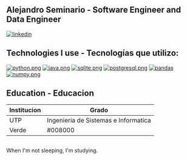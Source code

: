 ## Alejandro Seminario - Software Engineer and Data Engineer

[![linkedin](https://i.postimg.cc/cJj8vdf8/Dise-o-sin-t-tulo-6.png)](https://www.linkedin.com/in/alejandrovalentinoseminariomedina)
## Technologies I use - Tecnologías que utilizo:

[![python.png](https://i.postimg.cc/fyMWLPq9/python.png)](https://postimg.cc/WFfcY5vN)
[![java.png](https://i.postimg.cc/L8J9nLDN/java.png)](https://postimg.cc/G41wfBZy)
[![sqlite.png](https://i.postimg.cc/7PXw9mQK/sqlite.png)](https://postimg.cc/dD7btmFC)
[![postgresql.png](https://i.postimg.cc/xdKSzRzy/postgresqp.png)](https://postimg.cc/HJsKGb3V)
[![pandas](https://i.postimg.cc/x18v8xBh/Pandas-1.png)](https://postimg.cc/w1KybVqQ)
[![numpy.png](https://i.postimg.cc/YCTW9p6L/numpy.png)](https://postimg.cc/21F69NXC)

## Education - Educacion
| Institucion | Grado |
| --- | ---- |
| UTP | Ingenieria de Sistemas e Informatica |
| Verde | #008000 |
##
When I'm not sleeping, I'm studying.
